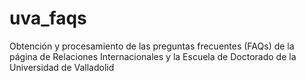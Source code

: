 # uva_faqs

Obtención y procesamiento de las preguntas frecuentes (FAQs) de la página de Relaciones Internacionales y la Escuela de Doctorado de la Universidad de Valladolid